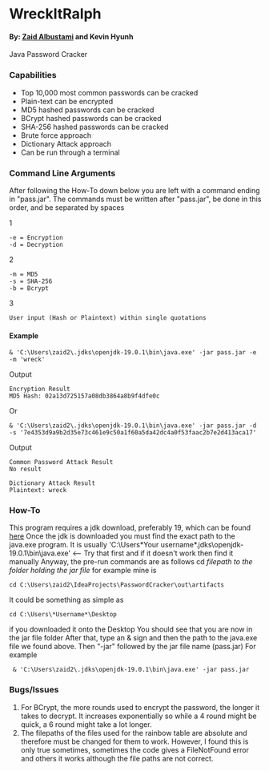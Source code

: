 # WreckItRalph
#### By: [Zaid Albustami](https://github.com/ZaidA2023) and Kevin Hyunh

Java Password Cracker 


### Capabilities

- Top 10,000 most common passwords can be cracked
- Plain-text can be encrypted
- MD5 hashed passwords can be cracked
- BCrypt hashed passwords can be cracked
- SHA-256 hashed passwords can be cracked
- Brute force approach
- Dictionary Attack approach
- Can be run through a terminal

### Command Line Arguments

After following the How-To down below you are left with a command ending in "pass.jar".
The commands must be written after "pass.jar", be done in this order, and be separated by spaces

1

	-e = Encryption
	-d = Decryption

2
	
	-m = MD5
	-s = SHA-256
	-b = Bcrypt

3

	User input (Hash or Plaintext) within single quotations

#### Example
	& 'C:\Users\zaid2\.jdks\openjdk-19.0.1\bin\java.exe' -jar pass.jar -e -m 'wreck'
Output

	Encryption Result
	MD5 Hash: 02a13d725157a08db3864a8b9f4dfe0c
Or

	& 'C:\Users\zaid2\.jdks\openjdk-19.0.1\bin\java.exe' -jar pass.jar -d -s '7e4353d9a9b2d35e73c461e9c50a1f60a5da42dc4a0f53faac2b7e2d413aca17'	
Output

	Common Password Attack Result
	No result

	Dictionary Attack Result
	Plaintext: wreck
	
### How-To
	
This program requires a jdk download, preferably 19, which can be found [here](https://download.oracle.com/java/19/latest/jdk-19_windows-x64_bin.exe)
Once the jdk is downloaded you must find the exact path to the java.exe program. 
It is usually 'C:\Users\*Your username*\.jdks\openjdk-19.0.1\bin\java.exe' <-- Try that first and if it doesn't work then find it manually
Anyway, the pre-run commands are as follows	
	cd *filepath to the folder holding the jar file* 
for example mine is 

	cd C:\Users\zaid2\IdeaProjects\PasswordCracker\out\artifacts

It could be something as simple as 

	cd C:\Users\*Username*\Desktop 

if you downloaded it onto the Desktop
You should see that you are now in the jar file folder
After that, type an & sign and then the path to the java.exe file we found above. Then "-jar" followed by the jar file name (pass.jar)
For example

	 & 'C:\Users\zaid2\.jdks\openjdk-19.0.1\bin\java.exe' -jar pass.jar

### Bugs/Issues

1. For BCrypt, the more rounds used to encrypt the password, the longer it takes
to decrypt. It increases exponentially so while a 4 round might be quick, a 6 
round might take a lot longer.
2. The filepaths of the files used for the rainbow table are absolute and therefore must be changed for them to work.
However, I found this is only true sometimes, sometimes the code gives a FileNotFound error and others it works although the file
paths are not correct.
